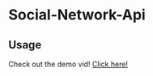 # Social-Network-Api

## Usage

Check out the demo vid! [Click here!](https://clipchamp.com/watch/aj2tG296Xky)
